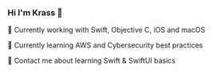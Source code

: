 ### Hi I'm Krass 👋

🔭 Currently working with Swift, Objective C, iOS and macOS

🌱 Currently learning AWS and Cybersecurity best practices

👋 Contact me about learning Swift & SwiftUI basics
